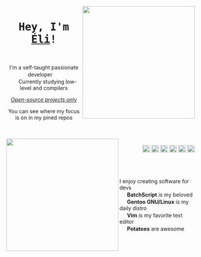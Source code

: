 <img align=right height=300 src='https://github.com/pandasoli/pandasoli/assets/76575902/2d470729-53af-44af-821e-e3f52194ce02'>
<div align='center'>

# <samp>Hey, I'm [Éli](https://github.com/pandasoli)!
<br>

I'm a self-taught passionate developer <img width=16 src='https://cdn.jsdelivr.net/gh/twitter/twemoji@14.0.2/assets/svg/1f1e7-1f1f7.svg'>  
<img width=16 src='https://cdn.jsdelivr.net/gh/twitter/twemoji@14.0.2/assets/svg/1fab4.svg'> Currently studying low-level and compilers

<u> _Open-source projects only_ </u>

You can see where my focus is on in my pined repos

</div>
<br>
<br>

<img align=left height=300 src='https://github.com/pandasoli/pandasoli/assets/76575902/3de21ed7-c2c2-4fe1-a39c-53842975249d'>

<br>

<div align=right>
	<a href='https://en.wikipedia.org/wiki/C_(programming_language)'> <code><img height=20 title='C language'        alt='c'          src='https://pngkit.com/png/full/101-1010012_download-png.png'></code></a>
	<a href='https://en.wikipedia.org/wiki/Go_(programming_language)'><code><img height=20 title='Golang'            alt='golang'     src='https://ashitani.jp/golangtips/gopher.png'></code></a>
	<a href='https://en.wikipedia.org/wiki/Assembly_language'>        <code><img height=20 title='Assembly language' alt='assembly'   src='https://nasm.us/images/nasm.png'></code></a>
	<a href='https://en.wikipedia.org/wiki/JavaScript'>               <code><img height=20 title='JavaScript'        alt='javascript' src='https://logos-download.com/wp-content/uploads/2019/01/JavaScript_Logo.png'></code></a>
	<a href='https://wiki.archlinux.org/title/Neovim'>                <code><img height=20 title='NeoVim'            alt='neovim'     src='https://logosrated.net/wp-content/uploads/parser/Neovim-Logo-1.png'></code></a>
	<a href='https://en.wikipedia.org/wiki/GNU'>                      <code><img height=20 title='GNU'               alt='gnu'        src='https://frontpagelinux.com/wp-content/uploads/gnu_project_logo-1024x1024.png'></code></a>
</div>

<br>
<br>
<br>

I enjoy creating software for devs  
<img src='https://cdn.jsdelivr.net/gh/twitter/twemoji@14.0.2/assets/svg/2699.svg'  width=16> **BatchScript** is my beloved  
<img src='https://cdn.jsdelivr.net/gh/twitter/twemoji@14.0.2/assets/svg/1f427.svg' width=16> **Gentoo GNU/Linux** is my daily distro  
<img src='https://cdn.jsdelivr.net/gh/twitter/twemoji@14.0.2/assets/svg/1f49a.svg' width=16> **Vim** is my favorite text editor  
<img src='https://cdn.jsdelivr.net/gh/twitter/twemoji@14.0.2/assets/svg/1f954.svg' width=16> **Potatoes** are awesome

<!--
[
  ![Discord: Panda Soli#5433](https://img.shields.io/badge/discord-Panda_Soli%235433-5865f2?style=for-the-badge&logo=discord&labelColor=2F2E41)
](https://discord.com/users/765345840856170526)

[
  ![Buy me a coffee icon](https://img.buymeacoffee.com/button-api?text=Buy%20me%20a%20coffee&emoji=&slug=pandasoliofc&button_colour=2F2E41&outline_colour=a1a1a1&font_colour=c9d1d9&font_family=Poppins&coffee_colour=E6E6E6)
](https://buymeacoffee.com/pandasoliofc)

<img height=40 src='my-character/ground.svg'>
-->
